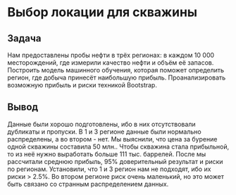 # Выбор локации для скважины

## Задача

Нам предоставлены пробы нефти в трёх регионах: в каждом 10 000 месторождений, где измерили качество нефти и объём её запасов. Построить модель машинного обучения, которая поможет определить регион, где добыча принесёт наибольшую прибыль. Проанализировать возможную прибыль и риски техникой Bootstrap.

## Вывод

Данные были хорошо подготовлены, ибо в них отсутствовали дубликаты и пропуски. В 1 и 3 регионе данные были нормально распределены, а во втором - нет. Мы выяснили, что цена за бурение одной скважины составила 50 млн.. Чтобы скважина стала прибыльной, то из неё нужно выработать больше 111 тыс. баррелей.
После мы рассчитали среднюю прибыль, 95% доверительный результат и риски по регионам. Установили, что 1 и 3 регион нам не подходят, ибо их риски > 2.5%. Во втором регионе риск очень маленький, но это может быть связано со странным распределением данных. 
